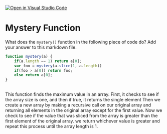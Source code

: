 [![Open in Visual Studio Code](https://classroom.github.com/assets/open-in-vscode-718a45dd9cf7e7f842a935f5ebbe5719a5e09af4491e668f4dbf3b35d5cca122.svg)](https://classroom.github.com/online_ide?assignment_repo_id=11736290&assignment_repo_type=AssignmentRepo)
# Mystery Function

What does the `mystery()` function in the following piece of code do? Add your
answer to this markdown file.

```javascript
function mystery(a) {
    if(a.length == 1) return a[0];
    var foo = mystery(a.slice(1, a.length))
    if(foo > a[0]) return foo;
    else return a[0];
}
```

##
This function finds the maximum value in an array.
First, it checks to see if the array size is one, and then if true, it returns the single element
Then we create a new array by making a recursive call on our original array and returning all elements in the original array except for the first value. Now we check to see if the value that was sliced from the array is greater than the first element of the original array.
we return whichever value is greater and repeat this process until the array length is 1.
